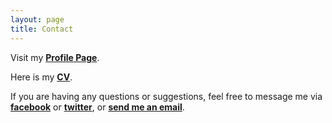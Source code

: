 ```yaml
---
layout: page
title: Contact
---
```

Visit my [**Profile Page**](https://andreashih.github.io/).

Here is my [**CV**](https://andreashih.github.io/cv/).

If you are having any questions or suggestions, feel free to message me via [**facebook**](https://www.facebook.com/andreashih1997) or [**twitter**](https://twitter.com/intent/tweet?text=%40andreashih1997), or [**send me an email**](mailto:r08142004@ntu.edu.tw).
